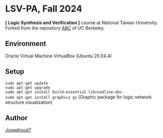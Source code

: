 # LSV-PA, Fall 2024
**[ Logic Synthesis and Verification ]** course at National Taiwan University.  
Forked from the repository [ABC](https://github.com/berkeley-abc/abc) of UC Berkeley.

## Environment
Oracle Virtual Machine VirtualBox (Ubuntu 20.04.4)

## Setup
`sudo apt-get update`  
`sudo apt-get upgrade`  
`sudo apt-get install build-essential libreadline-dev`  
`sudo apt-get install graphviz gv`  (Graphic package for logic network structure visualization)  

## Author
[Josephood7](https://github.com/Josephood7)
